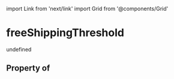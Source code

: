 import Link from 'next/link'
import Grid from '@components/Grid'

# freeShippingThreshold

undefined

## Property of



